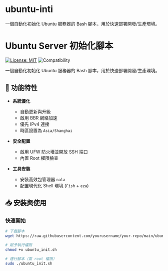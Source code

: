 # ubuntu-inti
一個自動化初始化 Ubuntu 服務器的 Bash 腳本，用於快速部署開發/生產環境。

# Ubuntu Server 初始化腳本

[![License: MIT](https://img.shields.io/badge/License-MIT-blue.svg)](https://opensource.org/licenses/MIT)
![Compatibility](https://img.shields.io/badge/Tested_on-Ubuntu_22.04_LTS-green)

一個自動化初始化 Ubuntu 服務器的 Bash 腳本，用於快速部署開發/生產環境。

## 🚀 功能特性

- **系統優化**
  - 自動更新與升級
  - 啟用 BBR 網絡加速
  - 優先 IPv4 連接
  - 時區設置為 `Asia/Shanghai`

- **安全配置**
  - 啟用 UFW 防火墻並開放 SSH 端口
  - 內置 Root 權限檢查

- **工具安裝**
  - 安裝高效包管理器 `nala`
  - 配置現代化 Shell 環境 (`Fish` + `eza`)

## 📥 安裝與使用

### 快速開始
```bash
# 下載腳本
wget https://raw.githubusercontent.com/yourusername/your-repo/main/ubuntu_init.sh

# 賦予執行權限
chmod +x ubuntu_init.sh

# 運行腳本（需 root 權限）
sudo ./ubuntu_init.sh
